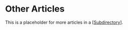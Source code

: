 # Other Articles

This is a placeholder for more articles in a [[Subdirectory]].

[//begin]: # "Autogenerated link references for markdown compatibility"
[Subdirectory]: Subdirectory.md "Subdirectory"
[//end]: # "Autogenerated link references"